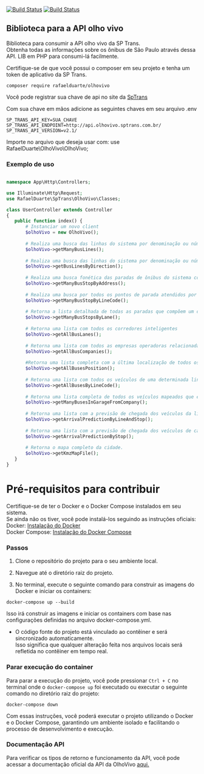 [![Build Status](https://img.shields.io/badge/Build-passing-brightgreen)](https://github.com/r3c4-d3v/lib-api-olhoVivo/actions)
[![Build Status](https://img.shields.io/badge/Build-failing-red)](https://github.com/r3c4-d3v/lib-api-olhoVivo/actions)


## Biblioteca para a API olho vivo

Biblioteca para consumir a API olho vivo da SP Trans. <br>
Obtenha todas as informações sobre os ônibus de São Paulo através dessa API. LIB em PHP para consumi-lá facilmente.

Certifique-se de que você possui o composer em seu projeto e tenha um token de aplicativo da SP
Trans. 

 ```shell
 composer require rafaelduarte/olhovivo 
 ```

Você pode registrar sua chave de api no site da [SpTrans](https://www.sptrans.com.br/desenvolvedores/)

Com sua chave em mãos adicione as seguintes chaves em seu arquivo .env

```dotenv
SP_TRANS_API_KEY=SUA_CHAVE
SP_TRANS_API_ENDPOINT=http://api.olhovivo.sptrans.com.br/
SP_TRANS_API_VERSION=v2.1/
```

Importe no arquivo que deseja usar com: use RafaelDuarte\OlhoVivo\OlhoVivo;

### Exemplo de uso

 ```php
 
namespace App\Http\Controllers;

use Illuminate\Http\Request;
use RafaelDuarte\SpTrans\OlhoVivo\Classes;

class UserController extends Controller
{
    public function index() {
        # Instanciar um novo client
        $olhoVivo = new OlhoVivo();
        
        # Realiza uma busca das linhas do sistema por denominação ou número da linha
        $olhoVivo->getManyBusLines();
        
        # Realiza uma busca das linhas do sistema por denominação ou número da linha.
        $olhoVivo->getBusLinesByDirection();
        
        # Realiza uma busca fonética das paradas de ônibus do sistema com base no parâmetro informado.
        $olhoVivo->getManyBusStopByAddress();
        
        # Realiza uma busca por todos os pontos de parada atendidos por uma determinada linha.
        $olhoVivo->getManyBusStopByLineCode();
        
        # Retorna a lista detalhada de todas as paradas que compõem um determinado corredor com base no código do corredor.
        $olhoVivo->getManyBusStopsByLane();
        
        # Retorna uma lista com todos os corredores inteligentes
        $olhoVivo->getAllBusLanes();
        
        # Retorna uma lista com todos as empresas operadoras relacionadas por área de operação
        $olhoVivo->getAllBusCompanies();
        
        #Retorna uma lista completa com a última localização de todos os veículos mapeados com suas devidas posições lat / long
        $olhoVivo->getAllBusesPosition();
        
        # Retorna uma lista com todos os veículos de uma determinada linha com suas devidas posições lat / long
        $olhoVivo->getAllBusesByLineCode();
        
        # Retorna uma lista completa de todos os veículos mapeados que estejam transmitindo em uma garagem da empresa informada.
        $olhoVivo->getManyBusesInGarageFromCompany();
        
        # Retorna uma lista com a previsão de chegada dos veículos da linha informada que atende ao ponto de parada informado.
        $olhoVivo->getArrivalPredictionByLineAndStop();
        
        # Retorna uma lista com a previsão de chegada dos veículos de cada uma das linhas que atendem ao ponto de parada informado.
        $olhoVivo->getArrivalPredictionByStop();
        
        # Retorna o mapa completo da cidade.
        $olhoVivo->getKmzMapFile();
    }
}
 
 ```

# Pré-requisitos para contribuir

Certifique-se de ter o Docker e o Docker Compose instalados em seu sistema. <br>
Se ainda não os tiver, você pode instalá-los seguindo as instruções oficiais:
Docker: [Instalação do Docker](https://docs.docker.com/get-docker/) <br>
Docker Compose: [Instalação do Docker Compose](https://docs.docker.com/compose/install/)

### Passos

1. Clone o repositório do projeto para o seu ambiente local.
2. Navegue até o diretório raiz do projeto.

3. No terminal, execute o seguinte comando para construir as imagens do Docker e iniciar os containers:

```shell
docker-compose up --build 
```
Isso irá construir as imagens e iniciar os containers com base nas configurações definidas no arquivo
docker-compose.yml.

- O código fonte do projeto está vinculado ao contêiner e será sincronizado automaticamente. <br>
Isso significa que qualquer alteração feita nos arquivos locais será refletida no contêiner em tempo real.

### Parar execução do container
Para parar a execução do projeto, você pode pressionar `Ctrl + C` no terminal onde o `docker-compose up` foi executado
ou executar o seguinte comando no diretório raiz do projeto:

```shell
docker-compose down
```

Com essas instruções, você poderá executar o projeto utilizando o Docker e o Docker Compose, garantindo um ambiente
isolado e facilitando o processo de desenvolvimento e execução.

### Documentação API

Para verificar os tipos de retorno e funcionamento da API, você pode acessar a documentação oficial da
API da OlhoVivo <a href="https://www.sptrans.com.br/desenvolvedores/api-do-olho-vivo-guia-de-referencia/documentacao-api/">aqui.</a>


